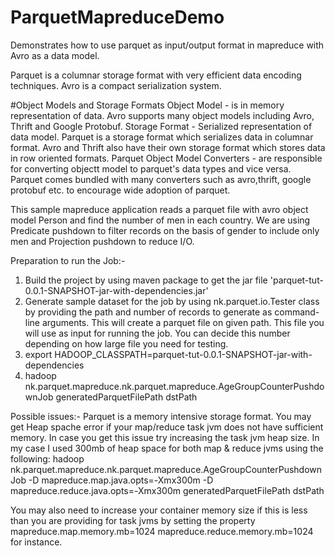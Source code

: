 # ParquetMapreduceDemo

Demonstrates how to use parquet as input/output format in mapreduce with Avro as a data model.

Parquet is a columnar storage format with very efficient data encoding techniques. 
Avro is a compact serialization system.

#Object Models and Storage Formats
 Object Model - is in memory representation of data. Avro supports many object models including Avro, Thrift and Google          Protobuf.
 Storage Format - Serialized representation of data model. Parquet is a storage format which serializes data in columnar format.
 Avro and Thrift also have their own storage format which stores data in row oriented formats.
 Parquet Object Model Converters - are responsible for converting objectt model to parquet's data types and vice versa. Parquet  comes bundled with many converters such as avro,thrift, google protobuf etc. to encourage wide adoption of parquet.
 
 
 This sample mapreduce application reads a parquet file with avro object model Person and find the number of men in each     country. We are using Predicate pushdown to filter records on the basis of gender to include only men and Projection pushdown to reduce I/O.
 
 Preparation to run the Job:- 
  1. Build the project by using maven package to get the jar file 'parquet-tut-0.0.1-SNAPSHOT-jar-with-dependencies.jar'
  2. Generate sample dataset for the job by using nk.parquet.io.Tester class by providing the path and number of records to       generate as command-line arguments. This will create a parquet file on given path. This file you will use as input for       running the job. You can decide this number depending on how large file you need for testing.
  3. export HADOOP_CLASSPATH=parquet-tut-0.0.1-SNAPSHOT-jar-with-dependencies
  4. hadoop nk.parquet.mapreduce.nk.parquet.mapreduce.AgeGroupCounterPushdownJob generatedParquetFilePath dstPath

 Possible issues:-
 Parquet is a memory intensive storage format. You may get Heap spache error if your map/reduce task jvm does not have sufficient memory. In case you get this issue try increasing the task jvm heap size. In my case I used 300mb of heap space for both map & reduce jvms using the following:
 hadoop nk.parquet.mapreduce.nk.parquet.mapreduce.AgeGroupCounterPushdownJob -D mapreduce.map.java.opts=-Xmx300m -D mapreduce.reduce.java.opts=-Xmx300m generatedParquetFilePath dstPath

You may also need to increase your container memory size if this is less than you are providing for task jvms by setting the property mapreduce.map.memory.mb=1024 mapreduce.reduce.memory.mb=1024  for instance.
 
  
